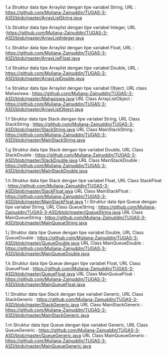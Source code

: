 1.a Struktur data tipe Arraylist dengan tipe variabel String, URL : https://github.com/Muliana-Zainuddin/TUGAS-3-ASD/blob/master/ArrayListString.java

1.b Struktur data tipe Arraylist dengan tipe variabel Integer, URL :https://github.com/Muliana-Zainuddin/TUGAS-3-ASD/blob/master/ArrayListInteger.java

1.c Struktur data tipe Arraylist dengan tipe variabel Float, URL : https://github.com/Muliana-Zainuddin/TUGAS-3-ASD/blob/master/ArrayListFloat.java

1.d Struktur data tipe Arraylist dengan tipe variabel Double, URL : https://github.com/Muliana-Zainuddin/TUGAS-3-ASD/blob/master/ArrayListDouble.java

1.e Struktur data tipe Arraylist dengan tipe variabel Object, URL class Mahasiswa : https://github.com/Muliana-Zainuddin/TUGAS-3-ASD/blob/master/Mahasiswa.java
URL Class ArrayListObject : https://github.com/Muliana-Zainuddin/TUGAS-3-ASD/blob/master/ArrayListObject.java

1.f Struktur data tipe Stack dengan tipe variabel String, URL Class StackString : https://github.com/Muliana-Zainuddin/TUGAS-3-ASD/blob/master/StackString.java
URL Class MainStackString : https://github.com/Muliana-Zainuddin/TUGAS-3-ASD/blob/master/MainStackString.java

1.g Struktur data tipe Stack dengan tipe variabel Double, URL Class StackDouble : https://github.com/Muliana-Zainuddin/TUGAS-3-ASD/blob/master/StackDouble.java
URL Class MainStackDouble : https://github.com/Muliana-Zainuddin/TUGAS-3-ASD/blob/master/MainStackDouble.java

1.h Struktur data tipe Stack dengan tipe variabel Float, URL Class StackFloat : https://github.com/Muliana-Zainuddin/TUGAS-3-ASD/blob/master/StackFloat.java 
URL Class MainStackFloat : https://github.com/Muliana-Zainuddin/TUGAS-3-ASD/blob/master/MainStackFloat.java 
1.i Struktur data tipe Queue dengan tipe variabel String, URL Class QueueString : https://github.com/Muliana-Zainuddin/TUGAS-3-ASD/blob/master/QueueString.java
URL Class MainQueueString : https://github.com/Muliana-Zainuddin/TUGAS-3-ASD/blob/master/MainQueueString.java

1.j Struktur data tipe Queue dengan tipe variabel Double, URL Class QueueDouble : https://github.com/Muliana-Zainuddin/TUGAS-3-ASD/blob/master/QueueDouble.java
URL Class MainQueueDouble : https://github.com/Muliana-Zainuddin/TUGAS-3-ASD/blob/master/MainQueueDouble.java

1.k Struktur data tipe Queue dengan tipe variabel Float, URL Class QueueFloat : https://github.com/Muliana-Zainuddin/TUGAS-3-ASD/blob/master/QueueFloat.java
URL Class MainQueueFloat : https://github.com/Muliana-Zainuddin/TUGAS-3-ASD/blob/master/MainQueueFloat.java

1.l Struktur data tipe Stack dengan tipe variabel Generic, URL Class StackGeneric : https://github.com/Muliana-Zainuddin/TUGAS-3-ASD/blob/master/StackGeneric.java
URL Class MainStackGeneric : https://github.com/Muliana-Zainuddin/TUGAS-3-ASD/blob/master/MainStackGeneric.java

1.m Struktur data tipe Queue dengan tipe variabel Generic, URL Class QueueGeneric : https://github.com/Muliana-Zainuddin/TUGAS-3-ASD/blob/master/QueueGeneric.java 
URL Class MainQueueGeneric : https://github.com/Muliana-Zainuddin/TUGAS-3-ASD/blob/master/MainQueueGeneric.java

